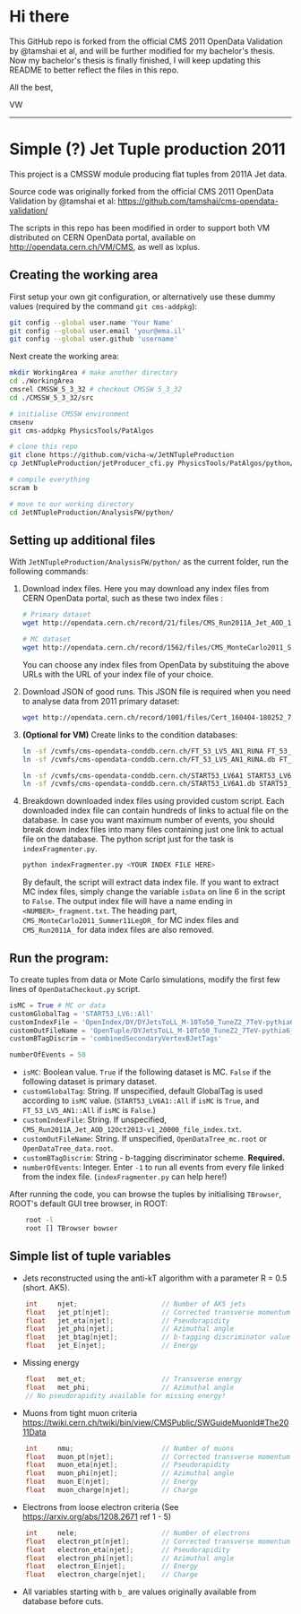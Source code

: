 # Hi there
This GitHub repo is forked from the official CMS 2011 OpenData Validation by @tamshai et al, and will be further modified for my bachelor's thesis. Now my bachelor's thesis is finally finished, I will keep updating this README to better reflect the files in this repo.

All the best,

VW

---

# Simple (?) Jet Tuple production 2011

This project is a CMSSW module producing flat tuples from 2011A Jet data.

Source code was originally forked from the official CMS 2011 OpenData Validation by @tamshai et al:
https://github.com/tamshai/cms-opendata-validation/

The scripts in this repo has been modified in order to support both VM distributed on CERN OpenData portal, available on http://opendata.cern.ch/VM/CMS, as well as lxplus.

## Creating the working area

First setup your own git configuration, or alternatively use these dummy values (required by the command ```git cms-addpkg```): 

```bash
git config --global user.name 'Your Name'
git config --global user.email 'your@ema.il'
git config --global user.github 'username'
```

Next create the working area:
```bash
mkdir WorkingArea # make another directory
cd ./WorkingArea
cmsrel CMSSW_5_3_32 # checkout CMSSW 5_3_32
cd ./CMSSW_5_3_32/src

# initialise CMSSW environment
cmsenv
git cms-addpkg PhysicsTools/PatAlgos

# clone this repo
git clone https://github.com/vicha-w/JetNTupleProduction
cp JetNTupleProduction/jetProducer_cfi.py PhysicsTools/PatAlgos/python/producersLayer1/

# compile everything
scram b

# move to our working directory
cd JetNTupleProduction/AnalysisFW/python/

```

## Setting up additional files

With `JetNTupleProduction/AnalysisFW/python/` as the current folder, run the following commands:

1. Download index files. Here you may download any index files from CERN OpenData portal, such as these two index files : 
    
    ```bash
    # Primary dataset
    wget http://opendata.cern.ch/record/21/files/CMS_Run2011A_Jet_AOD_12Oct2013-v1_20000_file_index.txt

    # MC dataset
    wget http://opendata.cern.ch/record/1562/files/CMS_MonteCarlo2011_Summer11LegDR_QCD_Pt-80to120_TuneZ2_7TeV_pythia6_AODSIM_PU_S13_START53_LV6-v1_00000_file_index.txt 
    ```
    You can choose any index files from OpenData by substituing the above URLs with the URL of your index file of your choice.

2. Download JSON of good runs. This JSON file is required when you need to analyse data from 2011 primary dataset:

    ```bash
    wget http://opendata.cern.ch/record/1001/files/Cert_160404-180252_7TeV_ReRecoNov08_Collisions11_JSON.txt
    ```
    
3. **(Optional for VM)** Create links to the condition databases:

    ```bash
    ln -sf /cvmfs/cms-opendata-conddb.cern.ch/FT_53_LV5_AN1_RUNA FT_53_LV5_AN1 
    ln -sf /cvmfs/cms-opendata-conddb.cern.ch/FT_53_LV5_AN1_RUNA.db FT_53_LV5_AN1_RUNA.db
    
    ln -sf /cvmfs/cms-opendata-conddb.cern.ch/START53_LV6A1 START53_LV6A1
    ln -sf /cvmfs/cms-opendata-conddb.cern.ch/START53_LV6A1.db START53_LV6A1.db
    ```

4. Breakdown downloaded index files using provided custom script. Each downloaded index file can contain hundreds of links to actual file on the database. In case you want maximum number of events, you should break down index files into many files containing just one link to actual file on the database. The python script just for the task is `indexFragmenter.py`.

    ```bash
    python indexFragmenter.py <YOUR INDEX FILE HERE>
    ```
    
    By default, the script will extract data index file. If you want to extract MC index files, simply change the variable `isData` on line 6 in the script to `False`. The output index file will have a name ending in `<NUMBER>_fragment.txt`. The heading part, `CMS_MonteCarlo2011_Summer11LegDR_` for MC index files and `CMS_Run2011A_` for data index files are also removed.

## Run the program:
To create tuples from data or Mote Carlo simulations, modify the first few lines of `OpenDataCheckout.py` script.

```python
isMC = True # MC or data
customGlobalTag = 'START53_LV6::All'
customIndexFile = 'OpenIndex/DY/DYJetsToLL_M-10To50_TuneZ2_7TeV-pythia6_00000_1_fragment.txt'
customOutFileName = 'OpenTuple/DYJetsToLL_M-10To50_TuneZ2_7TeV-pythia6_00000_1_test_fragment.root'
customBTagDiscrim = 'combinedSecondaryVertexBJetTags'

numberOfEvents = 50
```

* `isMC`: Boolean value. `True` if the following dataset is MC. `False` if the following dataset is primary dataset.
* `customGlobalTag`: String. If unspecified, default GlobalTag is used according to `isMC` value. (`START53_LV6A1::All` if `isMC` is `True`, and `FT_53_LV5_AN1::All` if `isMC` is `False`.)
* `customIndexFile`: String. If unspecified, `CMS_Run2011A_Jet_AOD_12Oct2013-v1_20000_file_index.txt`.
* `customOutFileName`: String. If unspecified, `OpenDataTree_mc.root` or `OpenDataTree_data.root`.
* `customBTagDiscrim`: String - b-tagging discriminator scheme. **Required.**
* `numberOfEvents`: Integer. Enter `-1` to run all events from every file linked from the index file. (`indexFragmenter.py` can help here!)
 
After running the code, you can browse the tuples by initialising `TBrowser`, ROOT's default GUI tree browser, in ROOT:

```bash
    root -l
    root [] TBrowser bowser
```

## Simple list of tuple variables

* Jets reconstructed using the anti-kT algorithm with a parameter R = 0.5 (short. AK5).

```cpp
    int     njet;                     // Number of AK5 jets
    float   jet_pt[njet];             // Corrected transverse momentum
    float   jet_eta[njet];            // Pseudorapidity
    float   jet_phi[njet];            // Azimuthal angle
    float   jet_btag[njet];           // b-tagging discriminator value
    float   jet_E[njet];              // Energy
```

* Missing energy
```cpp
    float   met_et;                   // Transverse energy
    float   met_phi;                  // Azimuthal angle
    // No pseudorapidity available for missing energy!
```

* Muons from tight muon criteria https://twiki.cern.ch/twiki/bin/view/CMSPublic/SWGuideMuonId#The2011Data
```cpp
    int     nmu;                      // Number of muons
    float   muon_pt[njet];            // Corrected transverse momentum
    float   muon_eta[njet];           // Pseudorapidity
    float   muon_phi[njet];           // Azimuthal angle
    float   muon_E[njet];             // Energy
    float   muon_charge[njet];        // Charge
```

* Electrons from loose electron criteria (See https://arxiv.org/abs/1208.2671 ref 1 - 5)
```cpp
    int     nele;                     // Number of electrons
    float   electron_pt[njet];        // Corrected transverse momentum
    float   electron_eta[njet];       // Pseudorapidity
    float   electron_phi[njet];       // Azimuthal angle
    float   electron_E[njet];         // Energy
    float   electron_charge[njet];    // Charge
```

* All variables starting with `b_` are values originally available from database before cuts.